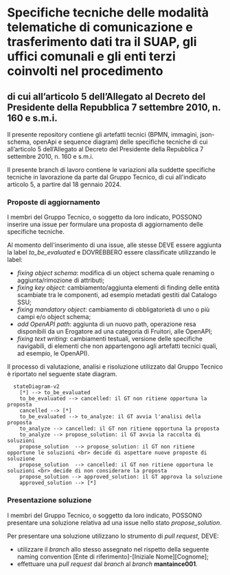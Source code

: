 # Specifiche tecniche delle modalità telematiche di comunicazione e trasferimento dati tra il SUAP, gli uffici comunali e gli enti terzi coinvolti nel procedimento
## di cui all’articolo 5 dell’Allegato al Decreto del Presidente della Repubblica 7 settembre 2010, n. 160 e s.m.i.

Il presente repository contiene gli artefatti tecnici (BPMN, immagini, json-schema, openApi e sequence diagram) delle specifiche tecniche di cui all’articolo 5 dell’Allegato al Decreto del Presidente della Repubblica 7 settembre 2010, n. 160 e s.m.i.


Il presente branch di lavoro contiene le variazioni alla suddette specifiche tecniche in lavorazione da parte dal Gruppo Tecnico, di cui all'indicato articolo 5, a partire dal 18 gennaio 2024.

### Proposte di aggiornamento

I membri del Gruppo Tecnico, o soggetto da loro indicato, POSSONO inserire una issue per formulare una proposta di aggiornamento delle specifiche tecniche.

Al momento dell'inserimento di una issue, alle stesse DEVE essere aggiunta la label *to_be_evaluated* e DOVREBBERO essere classificate utilizzando le label:

- *fixing object schema*: modifica di un object schema quale renaming o aggiunta/rimozione di attributi;
- *fixing key object*: cambiamento/aggiunta elementi di finding delle entità scambiate tra le componenti, ad esempio metadati gestiti dal Catalogo SSU;
- *fixing mandatory object*: cambiamento di obbligatorietà di uno o più campi e/o object schema;
- *add OpenAPI path*: aggiunta di un nuovo path, operazione resa disponibili da un Erogatore ad una categoria di Fruitori, alle OpenAPI;
- *fixing text writing*: cambiamenti testuali, versione delle specifiche navigabili, di elementi che non appartengono agli artefatti tecnici quali, ad esempio, le OpenAPI).

Il processo di valutazione, analisi e risoluzione utilizzato dal Gruppo Tecnico è riportato nel seguente state diagram.

```mermaid
  stateDiagram-v2
    [*] --> to_be_evaluated
    to_be_evaluated --> cancelled: il GT non ritiene opportuna la proposta
    cancelled --> [*]
    to_be_evaluated --> to_analyze: il GT avvia l'analisi della proposta
    to_analyze --> cancelled: il GT non ritiene opportuna la proposta
    to_analyze --> propose_solution: il GT avvia la raccolta di soluzioni
    propose_solution  --> propose_solution: il GT non ritiene opportune le soluzioni <br> decide di aspettare nuove proposte di soluzione
    propose_solution  --> cancelled: il GT non ritiene opportuna le soluzioni <br> decide di non considerare la proposta
    propose_solution --> approved_solution: il GT approva la soluzione 
    approved_solution --> [*]
```

### Presentazione soluzione
I membri del Gruppo Tecnico, o soggetto da loro indicato, POSSONO presentare una soluzione relativa ad una issue nello stato *propose_solution*.

Per presentare una soluzione utilizzano lo strumento di *pull request*, DEVE:

- utilizzare il *branch* allo stesso assegnato nel rispetto della seguente naming convention [Ente di riferimento]-[Iniziale Nome][Cognome];
- effettuare una *pull request* dal *branch* al *branch* **mantaince001**.
